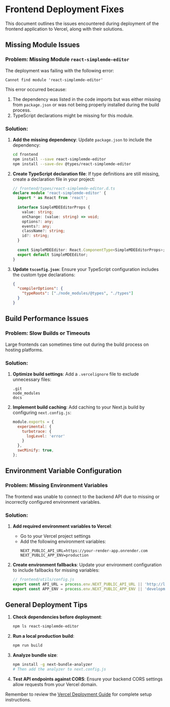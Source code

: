 # Frontend Deployment Fixes

This document outlines the issues encountered during deployment of the frontend application to Vercel, along with their solutions.

## Missing Module Issues

### Problem: Missing Module `react-simplemde-editor`

The deployment was failing with the following error:
```
Cannot find module 'react-simplemde-editor'
```

This error occurred because:
1. The dependency was listed in the code imports but was either missing from `package.json` or was not being properly installed during the build process.
2. TypeScript declarations might be missing for this module.

### Solution:

1. **Add the missing dependency**: Update `package.json` to include the dependency:
   ```bash
   cd frontend
   npm install --save react-simplemde-editor
   npm install --save-dev @types/react-simplemde-editor
   ```

2. **Create TypeScript declaration file**: If type definitions are still missing, create a declaration file in your project:
   ```typescript
   // frontend/types/react-simplemde-editor.d.ts
   declare module 'react-simplemde-editor' {
     import * as React from 'react';
     
     interface SimpleMDEEditorProps {
       value: string;
       onChange: (value: string) => void;
       options?: any;
       events?: any;
       className?: string;
       id?: string;
     }
     
     const SimpleMDEEditor: React.ComponentType<SimpleMDEEditorProps>;
     export default SimpleMDEEditor;
   }
   ```

3. **Update `tsconfig.json`**: Ensure your TypeScript configuration includes the custom type declarations:
   ```json
   {
     "compilerOptions": {
       "typeRoots": ["./node_modules/@types", "./types"]
     }
   }
   ```

## Build Performance Issues

### Problem: Slow Builds or Timeouts

Large frontends can sometimes time out during the build process on hosting platforms.

### Solution:

1. **Optimize build settings**: Add a `.vercelignore` file to exclude unnecessary files:
   ```
   .git
   node_modules
   docs
   ```

2. **Implement build caching**: Add caching to your Next.js build by configuring `next.config.js`:
   ```javascript
   module.exports = {
     experimental: {
       turbotrace: {
         logLevel: 'error'
       }
     },
     swcMinify: true,
   };
   ```

## Environment Variable Configuration

### Problem: Missing Environment Variables

The frontend was unable to connect to the backend API due to missing or incorrectly configured environment variables.

### Solution:

1. **Add required environment variables to Vercel**:
   - Go to your Vercel project settings
   - Add the following environment variables:
     ```
     NEXT_PUBLIC_API_URL=https://your-render-app.onrender.com
     NEXT_PUBLIC_APP_ENV=production
     ```

2. **Create environment fallbacks**: Update your environment configuration to include fallbacks for missing variables:
   ```javascript
   // frontend/utils/config.js
   export const API_URL = process.env.NEXT_PUBLIC_API_URL || 'http://localhost:8000';
   export const APP_ENV = process.env.NEXT_PUBLIC_APP_ENV || 'development';
   ```

## General Deployment Tips

1. **Check dependencies before deployment**:
   ```bash
   npm ls react-simplemde-editor
   ```

2. **Run a local production build**:
   ```bash
   npm run build
   ```

3. **Analyze bundle size**:
   ```bash
   npm install -g next-bundle-analyzer
   # Then add the analyzer to next.config.js
   ```

4. **Test API endpoints against CORS**:
   Ensure your backend CORS settings allow requests from your Vercel domain.

Remember to review the [Vercel Deployment Guide](./VERCEL_DEPLOYMENT.md) for complete setup instructions. 